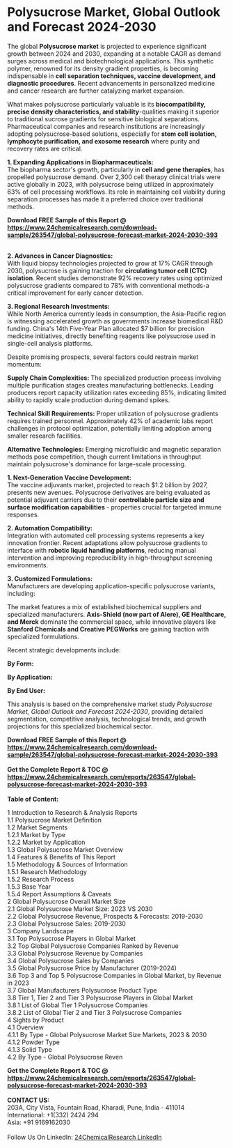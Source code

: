 <h1>Polysucrose Market, Global Outlook and Forecast 2024-2030</h1><p>The global <strong>Polysucrose market</strong> is projected to experience significant growth between 2024 and 2030, expanding at a notable CAGR as demand surges across medical and biotechnological applications. This synthetic polymer, renowned for its density gradient properties, is becoming indispensable in <strong>cell separation techniques, vaccine development, and diagnostic procedures</strong>. Recent advancements in personalized medicine and cancer research are further catalyzing market expansion.</p><p>What makes polysucrose particularly valuable is its <strong>biocompatibility, precise density characteristics, and stability</strong>-qualities making it superior to traditional sucrose gradients for sensitive biological separations. Pharmaceutical companies and research institutions are increasingly adopting polysucrose-based solutions, especially for <strong>stem cell isolation, lymphocyte purification, and exosome research</strong> where purity and recovery rates are critical.</p><p><strong>1. Expanding Applications in Biopharmaceuticals:</strong><br>
The biopharma sector's growth, particularly in <strong>cell and gene therapies</strong>, has propelled polysucrose demand. Over 2,300 cell therapy clinical trials were active globally in 2023, with polysucrose being utilized in approximately 63% of cell processing workflows. Its role in maintaining cell viability during separation processes has made it a preferred choice over traditional methods.</p><div><b>Download FREE Sample of this Report @ 
            <a href="https://www.24chemicalresearch.com/download-sample/263547/global-polysucrose-forecast-market-2024-2030-393">
            https://www.24chemicalresearch.com/download-sample/263547/global-polysucrose-forecast-market-2024-2030-393</a></b></div><br><p><strong>2. Advances in Cancer Diagnostics:</strong><br>
With liquid biopsy technologies projected to grow at 17% CAGR through 2030, polysucrose is gaining traction for <strong>circulating tumor cell (CTC) isolation</strong>. Recent studies demonstrate 92% recovery rates using optimized polysucrose gradients compared to 78% with conventional methods-a critical improvement for early cancer detection.</p><p><strong>3. Regional Research Investments:</strong><br>
While North America currently leads in consumption, the Asia-Pacific region is witnessing accelerated growth as governments increase biomedical R&amp;D funding. China's 14th Five-Year Plan allocated $7 billion for precision medicine initiatives, directly benefiting reagents like polysucrose used in single-cell analysis platforms.</p><p>Despite promising prospects, several factors could restrain market momentum:</p><p><strong>Supply Chain Complexities:</strong> The specialized production process involving multiple purification stages creates manufacturing bottlenecks. Leading producers report capacity utilization rates exceeding 85%, indicating limited ability to rapidly scale production during demand spikes.</p><p><strong>Technical Skill Requirements:</strong> Proper utilization of polysucrose gradients requires trained personnel. Approximately 42% of academic labs report challenges in protocol optimization, potentially limiting adoption among smaller research facilities.</p><p><strong>Alternative Technologies:</strong> Emerging microfluidic and magnetic separation methods pose competition, though current limitations in throughput maintain polysucrose's dominance for large-scale processing.</p><p><strong>1. Next-Generation Vaccine Development:</strong><br>
The vaccine adjuvants market, projected to reach $1.2 billion by 2027, presents new avenues. Polysucrose derivatives are being evaluated as potential adjuvant carriers due to their <strong>controllable particle size and surface modification capabilities</strong> - properties crucial for targeted immune responses.</p><p><strong>2. Automation Compatibility:</strong><br>
Integration with automated cell processing systems represents a key innovation frontier. Recent adaptations allow polysucrose gradients to interface with <strong>robotic liquid handling platforms</strong>, reducing manual intervention and improving reproducibility in high-throughput screening environments.</p><p><strong>3. Customized Formulations:</strong><br>
Manufacturers are developing application-specific polysucrose variants, including:</p><p>The market features a mix of established biochemical suppliers and specialized manufacturers. <strong>Axis-Shield (now part of Alere), GE Healthcare, and Merck</strong> dominate the commercial space, while innovative players like <strong>Stanford Chemicals and Creative PEGWorks</strong> are gaining traction with specialized formulations.</p><p>Recent strategic developments include:</p><p><strong>By Form:</strong></p><p><strong>By Application:</strong></p><p><strong>By End User:</strong></p><p>This analysis is based on the comprehensive market study <em>Polysucrose Market, Global Outlook and Forecast 2024-2030</em>, providing detailed segmentation, competitive analysis, technological trends, and growth projections for this specialized biochemical sector.</p><div><b>Download FREE Sample of this Report @ 
            <a href="https://www.24chemicalresearch.com/download-sample/263547/global-polysucrose-forecast-market-2024-2030-393">
            https://www.24chemicalresearch.com/download-sample/263547/global-polysucrose-forecast-market-2024-2030-393</a></b></div><br><div><b>Get the Complete Report & TOC @ 
            <a href="https://www.24chemicalresearch.com/reports/263547/global-polysucrose-forecast-market-2024-2030-393">
            https://www.24chemicalresearch.com/reports/263547/global-polysucrose-forecast-market-2024-2030-393</a></b></div><br>
            <b>Table of Content:</b><p>1 Introduction to Research & Analysis Reports<br />
    1.1 Polysucrose Market Definition<br />
    1.2 Market Segments<br />
        1.2.1 Market by Type<br />
        1.2.2 Market by Application<br />
    1.3 Global Polysucrose Market Overview<br />
    1.4 Features & Benefits of This Report<br />
    1.5 Methodology & Sources of Information<br />
        1.5.1 Research Methodology<br />
        1.5.2 Research Process<br />
        1.5.3 Base Year<br />
        1.5.4 Report Assumptions & Caveats<br />
2 Global Polysucrose Overall Market Size<br />
    2.1 Global Polysucrose Market Size: 2023 VS 2030<br />
    2.2 Global Polysucrose Revenue, Prospects & Forecasts: 2019-2030<br />
    2.3 Global Polysucrose Sales: 2019-2030<br />
3 Company Landscape<br />
    3.1 Top Polysucrose Players in Global Market<br />
    3.2 Top Global Polysucrose Companies Ranked by Revenue<br />
    3.3 Global Polysucrose Revenue by Companies<br />
    3.4 Global Polysucrose Sales by Companies<br />
    3.5 Global Polysucrose Price by Manufacturer (2019-2024)<br />
    3.6 Top 3 and Top 5 Polysucrose Companies in Global Market, by Revenue in 2023<br />
    3.7 Global Manufacturers Polysucrose Product Type<br />
    3.8 Tier 1, Tier 2 and Tier 3 Polysucrose Players in Global Market<br />
        3.8.1 List of Global Tier 1 Polysucrose Companies<br />
        3.8.2 List of Global Tier 2 and Tier 3 Polysucrose Companies<br />
4 Sights by Product<br />
    4.1 Overview<br />
        4.1.1 By Type - Global Polysucrose Market Size Markets, 2023 & 2030<br />
        4.1.2 Powder Type<br />
        4.1.3 Solid Type<br />
    4.2 By Type - Global Polysucrose Reven</p><div><b>Get the Complete Report & TOC @ 
            <a href="https://www.24chemicalresearch.com/reports/263547/global-polysucrose-forecast-market-2024-2030-393">
            https://www.24chemicalresearch.com/reports/263547/global-polysucrose-forecast-market-2024-2030-393</a></b></div><br><b>CONTACT US:</b><br>
            203A, City Vista, Fountain Road, Kharadi, Pune, India - 411014<br>
            International: +1(332) 2424 294<br>
            Asia: +91 9169162030 <br><br>
            Follow Us On LinkedIn: <a href="https://www.linkedin.com/company/24chemicalresearch/">24ChemicalResearch LinkedIn</a>